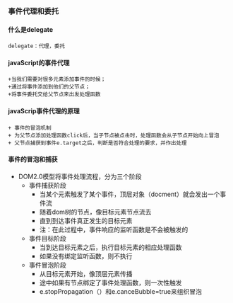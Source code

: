 ### 事件代理和委托

#### 什么是delegate
```
delegate：代理，委托
```

#### javaScript的事件代理
```
+当我们需要对很多元素添加事件的时候；
+通过将事件添加到他们的父节点；
+将事件委托交给父节点来出发处理函数
```

#### javaScrip事件代理的原理
```
+ 事件的冒泡机制
+ 为父节点添加处理函数click后，当子节点被点击时，处理函数会从子节点开始向上冒泡
+ 父节点捕获到事件e.target之后，判断是否符合处理的要求，并作出处理
```

#### 事件的冒泡和捕获

+ DOM2.0模型将事件处理流程，分为三个阶段
	- 事件捕获阶段
		* 当某个元素触发了某个事件，顶层对象（docment）就会发出一个事件流
		* 随着dom树的节点，像目标元素节点流去
		* 直到到达事件真正发生的目标元素
		* 注：在此过程中，事件响应的监听函数是不会被触发的
	- 事件目标阶段
		* 当到达目标元素之后，执行目标元素的相应处理函数
		* 如果没有绑定监听函数，则不执行
	- 事件冒泡阶段
		* 从目标元素开始，像顶层元素传播
		* 途中如果有节点绑定了事件处理函数，则一次性触发
		* e.stopPropagation（）和e.canceBubble=true来组织冒泡
